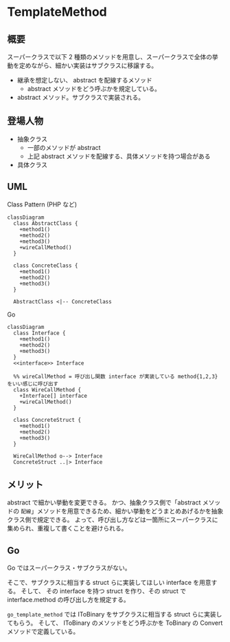 
# TemplateMethod

## 概要

スーパークラスで以下 2 種類のメソッドを用意し、スーパークラスで全体の挙動を定めながら、細かい実装はサブクラスに移譲する。

- 継承を想定しない、 abstract を配線するメソッド
  - abstract メソッドをどう呼ぶかを規定している。
- abstract メソッド。サブクラスで実装される。

## 登場人物

- 抽象クラス
  - 一部のメソッドが abstract
  - 上記 abstract メソッドを配線する、具体メソッドを持つ場合がある
- 具体クラス

## UML

Class Pattern (PHP など)

```mermaid
classDiagram
  class AbstractClass {
    +method1()
    +method2()
    +method3()
    +wireCallMethod()
  }

  class ConcreteClass {
    +method1()
    +method2()
    +method3()
  }

  AbstractClass <|-- ConcreteClass
```

Go

```mermaid
classDiagram
  class Interface {
    +method1()
    +method2()
    +method3()
  }
  <<interface>> Interface

  %% wireCallMethod = 呼び出し関数 interface が実装している method{1,2,3} をいい感じに呼び出す
  class WireCallMethod {
    +Interface[] interface
    +wireCallMethod()
  }

  class ConcreteStruct {
    +method1()
    +method2()
    +method3()
  }

  WireCallMethod o--> Interface
  ConcreteStruct ..|> Interface
```

## メリット

abstract で細かい挙動を変更できる。
かつ、抽象クラス側で「abstract メソッドの `配線`」メソッドを用意できるため、細かい挙動をどうまとめあげるかを抽象クラス側で規定できる。
よって、呼び出し方などは一箇所にスーパークラスに集められ、重複して書くことを避けられる。

## Go

Go ではスーパークラス・サブクラスがない。

そこで、サブクラスに相当する struct らに実装してほしい interface を用意する。
そして、 その interface を持つ struct を作り、その struct で interface.method の呼び出し方を規定する。

`go_template_method` では IToBinary をサブクラスに相当する struct らに実装してもらう。
そして、 IToBinary のメソッドをどう呼ぶかを ToBinary の Convert メソッドで定義している。


